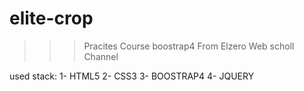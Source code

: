 # elite-crop

>>> Pracites Course boostrap4 From Elzero Web scholl Channel

used stack:
1- HTML5 
2- CSS3 
3- BOOSTRAP4
4- JQUERY
